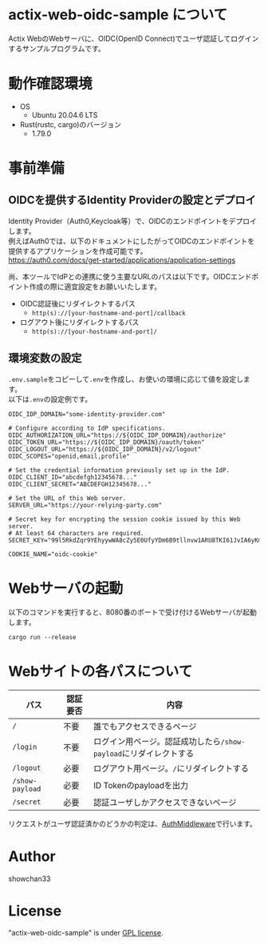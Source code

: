# actix-web-oidc-sample について

Actix WebのWebサーバに、OIDC(OpenID Connect)でユーザ認証してログインするサンプルプログラムです。

# 動作確認環境

* OS
    * Ubuntu 20.04.6 LTS
* Rust(rustc, cargo)のバージョン
    * 1.79.0

# 事前準備

## OIDCを提供するIdentity Providerの設定とデプロイ

Identity Provider（Auth0,Keycloak等）で、OIDCのエンドポイントをデプロイします。<br>
例えばAuth0では、以下のドキュメントにしたがってOIDCのエンドポイントを提供するアプリケーションを作成可能です。<br>
https://auth0.com/docs/get-started/applications/application-settings

尚、本ツールでIdPとの連携に使う主要なURLのパスは以下です。OIDCエンドポイント作成の際に適宜設定をお願いいたします。
* OIDC認証後にリダイレクトするパス
    * ``http(s)://[your-hostname-and-port]/callback``
* ログアウト後にリダイレクトするパス
    * ``http(s)://[your-hostname-and-port]/``

## 環境変数の設定

``.env.sample``をコピーして``.env``を作成し、お使いの環境に応じて値を設定します。<br>
以下は``.env``の設定例です。

```sh:.env
OIDC_IDP_DOMAIN="some-identity-provider.com"

# Configure according to IdP specifications.
OIDC_AUTHORIZATION_URL="https://${OIDC_IDP_DOMAIN}/authorize"
OIDC_TOKEN_URL="https://${OIDC_IDP_DOMAIN}/oauth/token"
OIDC_LOGOUT_URL="https://${OIDC_IDP_DOMAIN}/v2/logout"
OIDC_SCOPES="openid,email,profile"

# Set the credential information previously set up in the IdP.
OIDC_CLIENT_ID="abcdefgh12345678..."
OIDC_CLIENT_SECRET="ABCDEFGH12345678..."

# Set the URL of this Web server.
SERVER_URL="https://your-relying-party.com"

# Secret key for encrypting the session cookie issued by this Web server.
# At least 64 characters are required.
SECRET_KEY="99l5RkdZqr9YEhyywWA8cZy5E0UfyYDm6B9tllnvw1ARU8TKI61JvIA6yKmJRwHzgdLfZwLK"

COOKIE_NAME="oidc-cookie"
```

# Webサーバの起動

以下のコマンドを実行すると、8080番のポートで受け付けるWebサーバが起動します。

```
cargo run --release
```

# Webサイトの各パスについて

| パス | 認証要否 | 内容 |
| --- | --- | --- |
| ``/`` | 不要 | 誰でもアクセスできるページ |
| ``/login`` | 不要 | ログイン用ページ。認証成功したら``/show-payload``にリダイレクトする |
| ``/logout`` | 必要 | ログアウト用ページ。``/``にリダイレクトする |
| ``/show-payload`` | 必要 | ID Tokenのpayloadを出力 |
| ``/secret`` | 必要 | 認証ユーザしかアクセスできないページ |

リクエストがユーザ認証済かのどうかの判定は、[AuthMiddleware](src/auth_middleware.rs)で行います。

# Author
 
showchan33

# License
"actix-web-oidc-sample" is under [GPL license](https://www.gnu.org/licenses/licenses.en.html).
